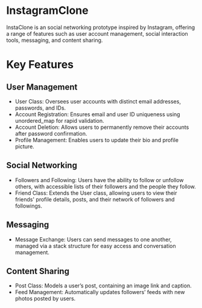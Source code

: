 # InstagramClone

InstaClone is an social networking prototype inspired by Instagram, offering a range of features such as user account management, social interaction tools, messaging, and content sharing.

# Key Features

## User Management

* User Class: Oversees user accounts with distinct email addresses, passwords, and IDs.
* Account Registration: Ensures email and user ID uniqueness using unordered_map for rapid validation.
* Account Deletion: Allows users to permanently remove their accounts after password confirmation.
* Profile Management: Enables users to update their bio and profile picture.

## Social Networking

* Followers and Following: Users have the ability to follow or unfollow others, with accessible lists of their followers and the people they follow.
* Friend Class: Extends the User class, allowing users to view their friends' profile details, posts, and their network of followers and followings.


## Messaging
* Message Exchange: Users can send messages to one another, managed via a stack structure for easy access and conversation management.

## Content Sharing

* Post Class: Models a user’s post, containing an image link and caption.
* Feed Management: Automatically updates followers’ feeds with new photos posted by users.
